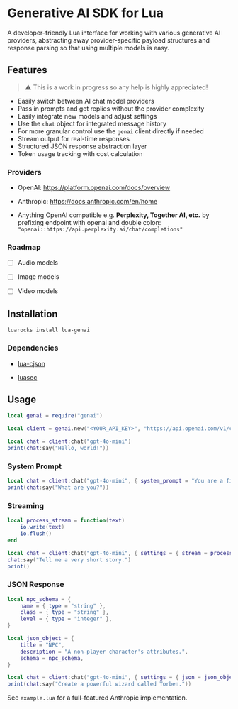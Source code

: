 # Generative AI SDK for Lua

A developer-friendly Lua interface for working with various generative AI providers, abstracting away provider-specific payload structures and response parsing so that using multiple models is easy.

## Features

> ⚠️ This is a work in progress so any help is highly appreciated!

- Easily switch between AI chat model providers
- Pass in prompts and get replies without the provider complexity
- Easily integrate new models and adjust settings
- Use the `chat` object for integrated message history
- For more granular control use the `genai` client directly if needed
- Stream output for real-time responses
- Structured JSON response abstraction layer
- Token usage tracking with cost calculation

### Providers

- OpenAI: https://platform.openai.com/docs/overview

- Anthropic: https://docs.anthropic.com/en/home

- Anything OpenAI compatible e.g. **Perplexity, Together AI, etc.** by prefixing endpoint with openai and double colon: `"openai::https://api.perplexity.ai/chat/completions"`

### Roadmap

- [ ] Audio models

- [ ] Image models

- [ ] Video models

## Installation

```
luarocks install lua-genai
```

### Dependencies

- [lua-cjson](https://github.com/openresty/lua-cjson)

- [luasec](https://github.com/brunoos/luasec)

## Usage

```lua
local genai = require("genai")

local client = genai.new("<YOUR_API_KEY>", "https://api.openai.com/v1/chat/completions")

local chat = client:chat("gpt-4o-mini")
print(chat:say("Hello, world!"))
```

### System Prompt

```lua
local chat = client:chat("gpt-4o-mini", { system_prompt = "You are a fish." })
print(chat:say("What are you?"))
```

### Streaming

```lua
local process_stream = function(text)
	io.write(text)
	io.flush()
end

local chat = client:chat("gpt-4o-mini", { settings = { stream = process_stream } })
chat:say("Tell me a very short story.")
print()
```

### JSON Response

```lua
local npc_schema = {
	name = { type = "string" },
	class = { type = "string" },
	level = { type = "integer" },
}

local json_object = {
	title = "NPC",
	description = "A non-player character's attributes.",
	schema = npc_schema,
}

local chat = client:chat("gpt-4o-mini", { settings = { json = json_object } })
print(chat:say("Create a powerful wizard called Torben."))
```

See `example.lua` for a full-featured Anthropic implementation.